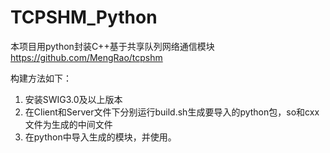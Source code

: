 # TCPSHM_Python

本项目用python封装C++基于共享队列网络通信模块 https://github.com/MengRao/tcpshm 

构建方法如下：

1. 安装SWIG3.0及以上版本
2. 在Client和Server文件下分别运行build.sh生成要导入的python包，so和cxx文件为生成的中间文件
3. 在python中导入生成的模块，并使用。
  
